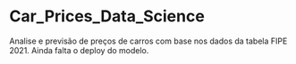 # Car_Prices_Data_Science
Analise e previsão de preços de carros com base nos dados da tabela FIPE 2021. 
Ainda falta o deploy do modelo.

